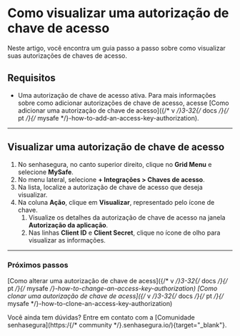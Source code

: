 # Como visualizar uma autorização de chave de acesso

Neste artigo, você encontra um guia passo a passo sobre como visualizar suas autorizações de chaves de acesso.


## Requisitos

* Uma autorização de chave de acesso ativa. Para mais informações sobre como adicionar autorizações de chave de acesso, acesse [Como adicionar uma autorização de chave de acesso]({/* v */}3-32{/* docs */}{/* pt */}{/* mysafe */}-how-to-add-an-access-key-authorization).

***
## Visualizar uma autorização de chave de acesso

1. No senhasegura, no canto superior direito, clique no **Grid Menu** e selecione **MySafe**.
2. No menu lateral, selecione **+ Integrações > Chaves de acesso**. 
3. Na lista, localize a autorização de chave de acesso que deseja visualizar. 
4. Na coluna **Ação**, clique em **Visualizar**, representado pelo ícone de chave. 
    1. Visualize os detalhes da autorização de chave de acesso na janela **Autorização da aplicação**.
    2. Nas linhas **Client ID** e **Client Secret**, clique no ícone de olho para visualizar as informações.


***
### Próximos passos
[Como alterar uma autorização de chave de acess]({/* v */}3-32{/* docs */}{/* pt */}{/* mysafe */}-how-to-change-an-access-key-authorization)
[Como clonar uma autorização de chave de acess]({/* v */}3-32{/* docs */}{/* pt */}{/* mysafe */}-how-to-clone-an-access-key-authorization)

Você ainda tem dúvidas? Entre em contato com a [Comunidade senhasegura](https:/{/* community */}.senhasegura.io/){target="_blank"}.